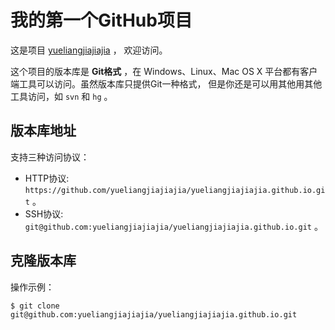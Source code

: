 # 我的第一个GitHub项目

这是项目 [yueliangjiajiajia](https://github.com/yueliangjiajiajia/yueliangjiajiajia.github.io.git) ，
欢迎访问。

这个项目的版本库是 **Git格式** ，在 Windows、Linux、Mac OS X
平台都有客户端工具可以访问。虽然版本库只提供Git一种格式，
但是你还是可以用其他用其他工具访问，如 ``svn`` 和 ``hg`` 。

## 版本库地址

支持三种访问协议：

* HTTP协议: `https://github.com/yueliangjiajiajia/yueliangjiajiajia.github.io.git` 。
* SSH协议: `git@github.com:yueliangjiajiajia/yueliangjiajiajia.github.io.git` 。

## 克隆版本库

操作示例：

    $ git clone git@github.com:yueliangjiajiajia/yueliangjiajiajia.github.io.git
